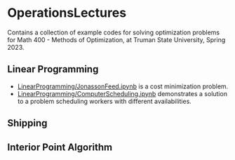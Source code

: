 # OperationsLectures
 Contains a collection of example codes for solving optimization problems for Math 400 - Methods of Optimization, at Truman State University, Spring 2023.

## Linear Programming
- [LinearProgramming/JonassonFeed.ipynb](LinearProgramming/JonassonFeed.ipynb) is a cost minimization problem.
- [LinearProgramming/ComputerScheduling.ipynb](LinearProgramming/ComputerScheduling.ipynb) demonstrates a solution to a problem scheduling workers with different availabilities.

## Shipping

## Interior Point Algorithm

